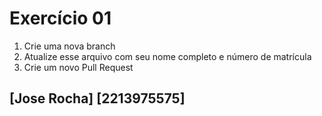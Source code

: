 # Exercício 01

1. Crie uma nova branch
2. Atualize esse arquivo com seu nome completo e número de matrícula
2. Crie um novo Pull Request

## [Jose Rocha] [2213975575]

